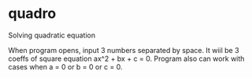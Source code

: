 # quadro
Solving quadratic equation

When program opens, input 3 numbers separated by space. It wiil be 3 coeffs of square equation ax^2 + bx + c = 0. Program also can work with cases when a = 0 or b = 0 or c = 0.
